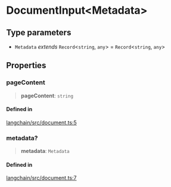 DocumentInput<Metadata\>
========================

Type parameters[​](#type-parameters "Direct link to Type parameters")
---------------------------------------------------------------------

*   `Metadata` _extends_ `Record`<`string`, `any`\> = `Record`<`string`, `any`\>

Properties[​](#properties "Direct link to Properties")
------------------------------------------------------

### pageContent[​](#pagecontent "Direct link to pageContent")

> **pageContent**: `string`

#### Defined in[​](#defined-in "Direct link to Defined in")

[langchain/src/document.ts:5](https://github.com/hwchase17/langchainjs/blob/46e1734/langchain/src/document.ts#L5)

### metadata?[​](#metadata "Direct link to metadata?")

> **metadata**: `Metadata`

#### Defined in[​](#defined-in-1 "Direct link to Defined in")

[langchain/src/document.ts:7](https://github.com/hwchase17/langchainjs/blob/46e1734/langchain/src/document.ts#L7)